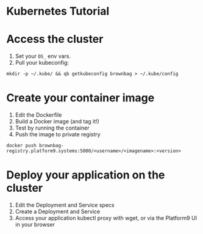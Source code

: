 # Kubernetes Tutorial

# Access the cluster
1. Set your `OS_` env vars.
2. Pull your kubeconfig:
```
mkdir -p ~/.kube/ && qb getkubeconfig brownbag > ~/.kube/config
```

# Create your container image
1. Edit the Dockerfile
2. Build a Docker image (and tag it!)
3. Test by running the container
4. Push the image to private registry
```
docker push brownbag-registry.platform9.systems:5000/<username>/<imagename>:<version>
```

# Deploy your application on the cluster
1. Edit the Deployment and Service specs
3. Create a Deployment and Service
4. Access your application kubectl proxy with wget, or via the Platform9 UI in your browser
